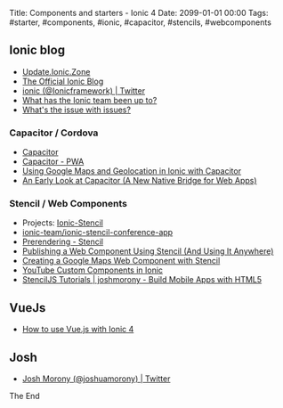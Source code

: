 Title: Components and starters - Ionic 4
Date: 2099-01-01 00:00
Tags: #starter, #components, #ionic, #capacitor, #stencils, #webcomponents

## Ionic blog

* [Update.Ionic.Zone](https://update.ionic.zone/)
* [The Official Ionic Blog](https://blog.ionicframework.com/)
* [ionic (@Ionicframework) | Twitter](https://twitter.com/Ionicframework)
* [What has the Ionic team been up to?](https://forum.ionicframework.com/t/what-has-the-ionic-team-been-up-to/123928)
* [What's the issue with issues?](https://blog.ionicframework.com/whats-the-issue-with-issues/#comment-3810680389)

### Capacitor / Cordova

* [Capacitor](https://capacitor.ionicframework.com/docs/)
* [Capacitor - PWA](https://capacitor.ionicframework.com/docs/basics/progressive-web-app/)
* [Using Google Maps and Geolocation in Ionic with Capacitor](https://www.joshmorony.com/using-google-maps-and-geolocation-in-ionic-with-capacitor/)
* [An Early Look at Capacitor (A New Native Bridge for Web Apps)](https://www.joshmorony.com/an-early-look-at-capacitor-a-new-native-bridge-for-web-apps/)

### Stencil / Web Components 

* Projects: [Ionic-Stencil](https://github.com/ionic-team?utf8=%E2%9C%93&q=STENCIL&type=&language=)
* [ionic-team/ionic-stencil-conference-app](https://github.com/ionic-team/ionic-stencil-conference-app)
* [Prerendering - Stencil](https://stenciljs.com/docs/prerendering/)
* [Publishing a Web Component Using Stencil (And Using It Anywhere)](https://www.joshmorony.com/publishing-a-web-component-using-stencil-and-using-it-anywhere/)
* [Creating a Google Maps Web Component with Stencil](https://www.joshmorony.com/creating-a-google-maps-web-component-with-stencil/)
* [YouTube Custom Components in Ionic](https://www.youtube.com/watch?v=Tg4FoOf4pBo)
* [StencilJS Tutorials | joshmorony - Build Mobile Apps with HTML5](https://www.joshmorony.com/category/stencil-tutorials/)

## VueJs

* [How to use Vue.js with Ionic 4](https://blog.paulhalliday.io/2017/10/04/how-to-use-vue-js-with-ionic-4/)

## Josh

* [Josh Morony (@joshuamorony) | Twitter](https://twitter.com/joshuamorony)

The End